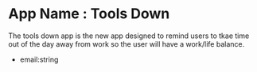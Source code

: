 # App Name : Tools Down

The tools down app is the new app designed to remind users to tkae time out of the day away from work so the user will have a work/life balance.

- email:string

